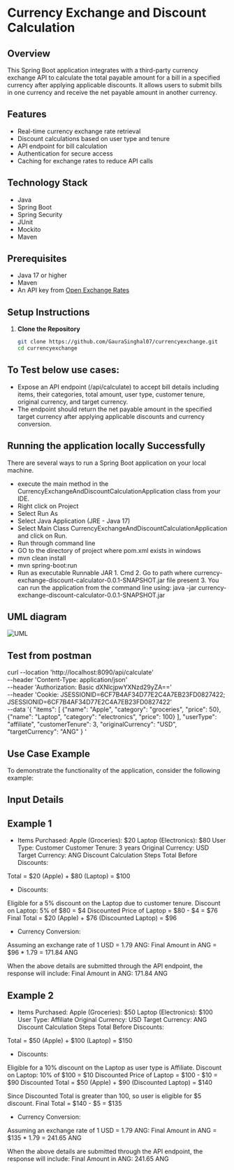 # Currency Exchange and Discount Calculation

## Overview
This Spring Boot application integrates with a third-party currency exchange API to calculate the total payable amount for a bill in a specified currency after applying applicable discounts. It allows users to submit bills in one currency and receive the net payable amount in another currency.

## Features
- Real-time currency exchange rate retrieval
- Discount calculations based on user type and tenure
- API endpoint for bill calculation
- Authentication for secure access
- Caching for exchange rates to reduce API calls

## Technology Stack
- Java
- Spring Boot
- Spring Security
- JUnit
- Mockito
- Maven

## Prerequisites
- Java 17 or higher
- Maven
- An API key from [Open Exchange Rates](https://openexchangerates.org/)

## Setup Instructions

1. **Clone the Repository**
   ```bash
   git clone https://github.com/GauraSinghal07/currencyexchange.git
   cd currencyexchange
   
## To Test below use cases:
- Expose an API endpoint (/api/calculate) to accept bill details including items, their categories, total amount, user type, customer tenure, original currency, and target currency. 
- The endpoint should return the net payable amount in the specified target currency after applying applicable discounts and currency conversion.

## Running the application locally Successfully
There are several ways to run a Spring Boot application on your local machine.

- execute the main method in the CurrencyExchangeAndDiscountCalculationApplication class from your IDE.
- Right click on Project
- Select Run As
- Select Java Application (JRE - Java 17)
- Select Main Class CurrencyExchangeAndDiscountCalculationApplication and click on Run.
- Run through command line
- GO to the directory of project where pom.xml exists in windows
- mvn clean install
- mvn spring-boot:run
- Run as executable Runnable JAR 1. Cmd 2. Go to path where currency-exchange-discount-calculator-0.0.1-SNAPSHOT.jar file present 3. You can run the application from the command line using: java -jar currency-exchange-discount-calculator-0.0.1-SNAPSHOT.jar

## UML diagram

![UML](https://github.com/user-attachments/assets/2a1dc7f2-89eb-40b8-afa5-d9c9bcc3a4a0)

## Test from postman

curl --location 'http://localhost:8090/api/calculate' \
--header 'Content-Type: application/json' \
--header 'Authorization: Basic dXNlcjpwYXNzd29yZA==' \
--header 'Cookie: JSESSIONID=6CF7B4AF34D77E2C4A7EB23FD0827422; JSESSIONID=6CF7B4AF34D77E2C4A7EB23FD0827422' \
--data '{
"items": [
{"name": "Apple", "category": "groceries", "price": 50},
{"name": "Laptop", "category": "electronics", "price": 100}
],
"userType": "affiliate",
"customerTenure": 3,
"originalCurrency": "USD",
"targetCurrency": "ANG"
}
'

## Use Case Example
To demonstrate the functionality of the application, consider the following example:

## Input Details
## Example 1
- Items Purchased:
Apple (Groceries): $20
Laptop (Electronics): $80
User Type: Customer
Customer Tenure: 3 years
Original Currency: USD
Target Currency: ANG
Discount Calculation Steps
Total Before Discounts:

Total = $20 (Apple) + $80 (Laptop) = $100

- Discounts:

Eligible for a 5% discount on the Laptop due to customer tenure.
Discount on Laptop: 5% of $80 = $4
Discounted Price of Laptop = $80 - $4 = $76
Final Total = $20 (Apple) + $76 (Discounted Laptop) = $96

- Currency Conversion:

Assuming an exchange rate of 1 USD = 1.79 ANG:
Final Amount in ANG = $96 * 1.79 = 171.84 ANG

When the above details are submitted through the API endpoint, the response will include:
Final Amount in ANG: 171.84 ANG


 ## Example 2
- Items Purchased:
Apple (Groceries): $50
Laptop (Electronics): $100
User Type: Affiliate
Original Currency: USD
Target Currency: ANG
Discount Calculation Steps
Total Before Discounts:

Total = $50 (Apple) + $100 (Laptop) = $150

- Discounts:

Eligible for a 10% discount on the Laptop as user type is Affiliate.
Discount on Laptop: 10% of $100 = $10
Discounted Price of Laptop = $100 - $10 = $90
Discounted Total = $50 (Apple) + $90 (Discounted Laptop) = $140

Since Discounted Total is greater than 100, so user is eligible for $5 discount.
Final Total =  $140 - $5 = $135

- Currency Conversion:

Assuming an exchange rate of 1 USD = 1.79 ANG:
Final Amount in ANG = $135 * 1.79 = 241.65 ANG

When the above details are submitted through the API endpoint, the response will include:
Final Amount in ANG: 241.65 ANG


